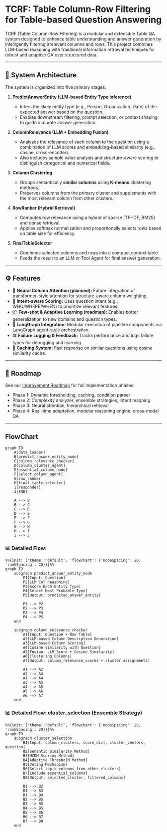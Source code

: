 # TCRF: Table Column-Row Filtering for Table-based Question Answering

TCRF (Table Column-Row Filtering) is a modular and extensible Table QA system designed to enhance table understanding and answer generation by intelligently filtering irrelevant columns and rows. This project combines LLM-based reasoning with traditional information retrieval techniques for robust and adaptive QA over structured data.

---

## 🧠 System Architecture

The system is organized into five primary stages:

1. **PredictAnswerEntity (LLM-based Entity Type Inference)**  
   - Infers the likely entity type (e.g., Person, Organization, Date) of the expected answer based on the question.
   - Enables downstream filtering, prompt selection, or context shaping to guide accurate answer generation.

2. **ColumnRelevance (LLM + Embedding Fusion)**  
   - Analyzes the relevance of each column to the question using a combination of LLM scores and embedding-based similarity (e.g., cosine, cross-encoder).
   - Also includes sample value analysis and structure-aware scoring to distinguish categorical and numerical fields.

3. **Column Clustering**  
   - Groups semantically **similar columns** using **K-means** clustering methods.
   - Preserves columns from the primary cluster and supplements with the most relevant column from other clusters.

4. **RowRanker (Hybrid Retrieval)**  
   - Computes row relevance using a hybrid of sparse (TF-IDF, BM25) and dense retrieval.
   - Applies softmax normalization and proportionally selects rows based on table size for efficiency.

5. **FinalTableSelector**  
   - Combines selected columns and rows into a compact context table.
   - Feeds the result to an LLM or Tool Agent for final answer generation.

---

## ⚙️ Features

- 🧮 **Neural Column Attention (planned):** Future integration of transformer-style attention for structure-aware column weighting.
- 🧠 **Intent-aware Scoring:** Uses question intent (e.g., WHO/WHERE/WHEN) to prioritize relevant features.
- 📦 **Few-shot & Adaptive Learning (roadmap):** Enables better generalization to new domains and question types.
- 💬 **LangGraph Integration:** Modular execution of pipeline components via LangGraph agent-style orchestration.
- 🛠️ **Failure Logging & Feedback:** Tracks performance and logs failure types for debugging and learning.
- 🔁 **Caching System:** Fast response on similar questions using cosine similarity cache.

---

## 🚀 Roadmap

See our [Improvement Roadmap](#) for full implementation phases:
- Phase 1: Dynamic thresholding, caching, condition parser
- Phase 2: Complexity analyzer, ensemble strategies, intent mapping
- Phase 3: Neural attention, hierarchical retrieval
- Phase 4: Real-time adaptation, modular reasoning engine, cross-modal QA

---

## FlowChart

```mermaid
graph TD
    A[data_loader]
    B[predict_answer_entity_node]
    C[column_relevance_checker]
    D[column_cluster_agent]
    E[essential_column_node]
    F[select_column_agent]
    G[row_ranker]
    H[final_table_selecter]
    I[responder]
    J[END]

    A --> B
    B --> C
    C --> D
    D --> E
    E --> F
    F --> G
    G --> H
    H --> I
    I --> J
```

### 📊 Detailed Flow:  

```mermaid
%%{init: {'theme':'default', 'flowchart': {'nodeSpacing': 20, 'rankSpacing': 20}}}%%
graph TD
    subgraph predict_answer_entity_node
        P1[Input: Question]
        P2[LLM CoT Reasoning]
        P3[Score Each Entity Type]
        P4[Select Most Probable Type]
        P5[Output: predicted_answer_entity]
        
        P1 --> P2
        P2 --> P3
        P3 --> P4
        P4 --> P5
    end

    subgraph column_relevance_checker
        A1[Input: Question + Raw Table]
        A2[LLM-based Column Description Generation]
        A3[LLM-based Column Scoring]
        A4[Cosine Similarity with Question]
        A5[Fusion: LLM Score + Cosine Similarity]
        A6[Clustering Columns]
        A7[Output: column_relevance_scores + cluster assignments]
        
        A1 --> A2
        A2 --> A3
        A1 --> A4
        A3 --> A5
        A4 --> A5
        A5 --> A6
        A6 --> A7
    end
```

### 📊 Detailed Flow: cluster_selection (Ensemble Strategy)

```mermaid
%%{init: {'theme':'default', 'flowchart': {'nodeSpacing': 20, 'rankSpacing': 20}}}%%
graph TD
    subgraph cluster_selection
        B1[Input: column_clusters, score_dict, cluster_centers, question]
        B2[Semantic Similarity Method]
        B3[MCDM Scoring Method]
        B4[Adaptive Threshold Method]
        B5[Voting Mechanism]
        B6[Select top-k columns from other clusters]
        B7[Include essential_columns]
        B8[Output: selected_cluster, filtered_columns]
        
        B1 --> B2
        B1 --> B3
        B1 --> B4
        B2 --> B5
        B3 --> B5
        B4 --> B5
        B5 --> B6
        B6 --> B7
        B7 --> B8
    end
```
